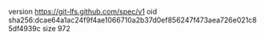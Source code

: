 version https://git-lfs.github.com/spec/v1
oid sha256:dcae64a1ac24f9f4ae1066710a2b37d0ef856247f473aea726e021c85df4939c
size 972
